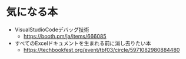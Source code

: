 # 気になる本

- VisualStudioCodeデバッグ技術
    - https://booth.pm/ja/items/666085
- すべてのExcelドキュメントを生まれる前に消し去りたい本
    - https://techbookfest.org/event/tbf03/circle/5971082980884480